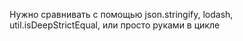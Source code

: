 Нужно сравнивать с помощью json.stringify, lodash, util.isDeepStrictEqual, или просто руками в цикле